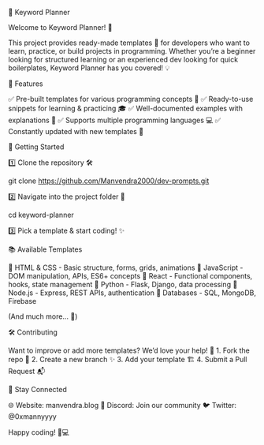 📌 Keyword Planner

Welcome to Keyword Planner! 🚀

This project provides ready-made templates 📝 for developers who want to learn, practice, or build projects in programming. Whether you’re a beginner looking for structured learning or an experienced dev looking for quick boilerplates, Keyword Planner has you covered! 💡

🎯 Features

✅ Pre-built templates for various programming concepts 📂
✅ Ready-to-use snippets for learning & practicing 🎓
✅ Well-documented examples with explanations 📖
✅ Supports multiple programming languages 💻
✅ Constantly updated with new templates 🔄

🚀 Getting Started

1️⃣ Clone the repository 🛠️

git clone https://github.com/Manvendra2000/dev-prompts.git

2️⃣ Navigate into the project folder 📂

cd keyword-planner

3️⃣ Pick a template & start coding! ✨

📚 Available Templates

🔹 HTML & CSS - Basic structure, forms, grids, animations
🔹 JavaScript - DOM manipulation, APIs, ES6+ concepts
🔹 React - Functional components, hooks, state management
🔹 Python - Flask, Django, data processing
🔹 Node.js - Express, REST APIs, authentication
🔹 Databases - SQL, MongoDB, Firebase

(And much more… 🚀)

🛠️ Contributing

Want to improve or add more templates? We’d love your help! 🤝
	1.	Fork the repo 🍴
	2.	Create a new branch ✨
	3.	Add your template 🏗️
	4.	Submit a Pull Request 📬

📢 Stay Connected

🌐 Website: manvendra.blog
💬 Discord: Join our community
🐦 Twitter: @0xmannyyyy

Happy coding! 🚀💻